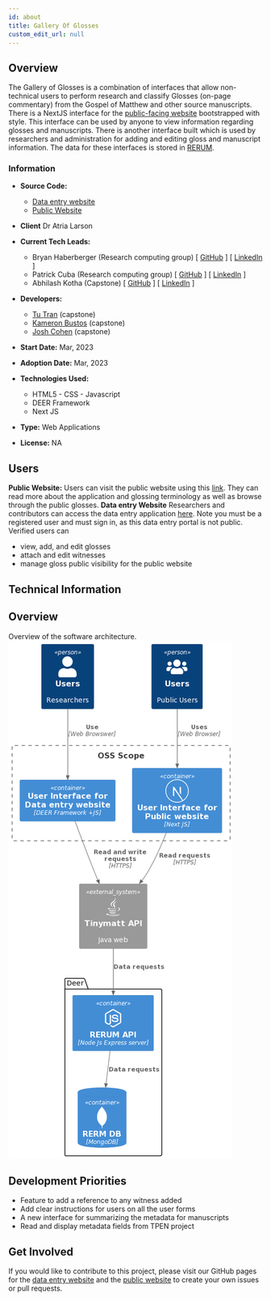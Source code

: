 ```yaml
---
id: about
title: Gallery Of Glosses
custom_edit_url: null
---
```

<!-- A header image is optional; if used should be no greater than 200x600 -->
<!--![Header Alt Text](header.png) -->

## Overview

The Gallery of Glosses is a combination of interfaces that allow non-technical users to perform research and classify Glosses (on-page commentary) from the Gospel of Matthew and other source manuscripts. There is a NextJS interface for the [public-facing website](https://gog-public-site.vercel.app/) bootstrapped with style. This interface can be used by anyone to view information regarding glosses and manuscripts. There is another interface built which is used by researchers and administration for adding and editing gloss and manuscript information. The data for these interfaces is stored in [RERUM](https://rerum.io).


### Information

- **Source Code:**
  - [Data entry website](https://github.com/CenterForDigitalHumanities/glossing-entries)
  - [Public Website](https://github.com/CenterForDigitalHumanities/Gallery-of-Glosses)
- **Client** Dr Atria Larson
- **Current Tech Leads:** 
  - Bryan Haberberger (Research computing group) [ [GitHub](https://github.com/thehabes) ] [ [LinkedIn](https://www.linkedin.com/in/bryan-haberberger-7033a0b3/) ]
  - Patrick Cuba (Research computing group) [ [GitHub](https://github.com/cubap) ] [ [LinkedIn](https://www.linkedin.com/in/patrick-cuba-9539334/) ]
  - Abhilash Kotha (Capstone) [ [GitHub](https://github.com/AbhilashKotha) ] [ [LinkedIn](https://www.linkedin.com/in/abhilashkotha/) ]
- **Developers:**
  - [Tu Tran](https://github.com/TheTuTran) (capstone)
  - [Kameron Bustos](https://github.com/KamBustos) (capstone)
  - [Josh Cohen](https://github.com/cohen-j) (capstone)

- **Start Date:** Mar, 2023 
- **Adoption Date:** Mar, 2023
- **Technologies Used:** 
  - HTML5 - CSS - Javascript
  - DEER Framework
  - Next JS
- **Type:** Web Applications
- **License:** NA

## Users

**Public Website:** Users can visit the public website using this [link](https://gog-public-site.vercel.app/).  They can read more about the application and glossing terminology as well as browse through the public glosses.
**Data entry Website** Researchers and contributors can access the data entry application [here](https://glossing.rerum.io/).  Note you must be a registered user and must sign in, as this data entry portal is not public.  Verified users can 
- view, add, and edit glosses
- attach and edit witnesses 
- manage gloss public visibility for the public website

## Technical Information

## Overview

Overview of the software architecture.
![Software Architecture](architecture.png)

## Development Priorities

- Feature to add a reference to any witness added
- Add clear instructions for users on all the user forms
- A new interface for summarizing the metadata for manuscripts
- Read and display metadata fields from TPEN project

## Get Involved

If you would like to contribute to this project, please visit our GitHub pages for the [data entry website](https://github.com/CenterForDigitalHumanities/glossing-entries) and the [public website](https://github.com/CenterForDigitalHumanities/Gallery-of-Glosses) to create your own issues or pull requests.